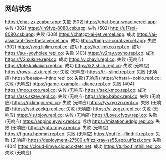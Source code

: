 ## 网站状态
https://chat-zx.zeabur.app: 失败 (502)
https://chat-beta-woad.vercel.app: 失败 (302)
https://lh9fvz-8080.csb.app: 失败 (502)
http://u17sxl-8080.csb.app: 失败 (308)
https://chatgpt-ai-jet.vercel.app: 成功
https://ai-assistant-five-theta.vercel.app: 成功
https://bing-ai-coral.vercel.app: 失败 (302)
https://veg.linlim.repl.co: 成功
https://ko.limkco.repl.co: 成功
https://su--yoyholee.repl.co: 失败 (403)
https://v2ray.yoyho.repl.co: 成功
https://V2.sukure.repl.co: 成功
https://v.chavir.repl.co: 失败 (无响应)
https://tote.kaikaixin.repl.co: 成功
https://k2.shilh.repl.co: 失败 (无响应)
https://rows--zixk.repl.co: 失败 (无响应)
https://tr--slind.repl.co: 失败 (无响应)
https://beaspy--hting.repl.co: 失败 (无响应)
https://chatai--cokio.repl.co: 失败 (无响应)
https://game-example--rdianc.repl.co: 失败 (404)
https://moo.zxco.repl.co: 失败 (无响应)
https://sak.kmco.repl.co: 成功
https://ask.skzey.repl.co: 失败 (无响应)
https://deo.babox.repl.co: 失败 (无响应)
https://qi.limqin.repl.co: 失败 (无响应)
https://ys.pyxzp.repl.co: 失败 (无响应)
https://ssd.zockq.repl.co: 失败 (无响应)
https://vi.zogzr.repl.co: 失败 (无响应)
https://ls.tpjow.repl.co: 失败 (无响应)
https://Love.cfvqw.repl.co: 失败 (无响应)
https://apping.eywjx.repl.co: 成功
https://mization.edpjg.repl.co: 失败 (无响应)
https://ypto.tnpyv.repl.co: 失败 (无响应)
https://figura.hpbmm.repl.co: 失败 (无响应)
https://oufile--flinthill.repl.co: 失败 (无响应)
https://deployment-27500-uffizzixray-ss55.app.uffizzi.com: 失败 (404)
https://cloud-limve.cloud.okteto.net: 成功
https://turbo.flinthill.repl.co: 失败 (无响应)
